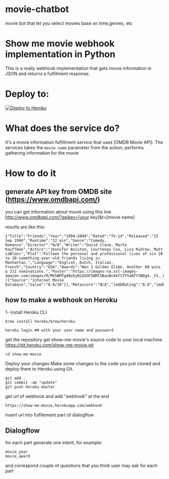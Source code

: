 # movie-chatbot
movie bot that let you select movies base on time,genres, etc

# Show me movie webhook implementation in Python

This is a really  webhook implementation that gets movie information in  JSON and returns a fulfillment response.



# Deploy to:
[![Deploy to Heroku](https://www.herokucdn.com/deploy/button.svg)](https://heroku.com/deploy)

# What does the service do?
It's a movie information fulfillment service that uses [OMDB Movie API].
The services takes the `movie name` parameter from the action, performs gathering information  for the movie


# How to do it
## generate API key from OMDB site (https://www.omdbapi.com/)
you can get information about movie using this line
http://www.omdbapi.com/?apikey=[your key]&t=[movie name]


results are like this:

    {"Title":"Friends","Year":"1994–2004","Rated":"TV-14","Released":"22 Sep 1994","Runtime":"22 min","Genre":"Comedy, Romance","Director":"N/A","Writer":"David Crane, Marta Kauffman","Actors":"Jennifer Aniston, Courteney Cox, Lisa Kudrow, Matt LeBlanc","Plot":"Follows the personal and professional lives of six 20 to 30-something-year-old friends living in Manhattan.","Language":"English, Dutch, Italian, French","Country":"USA","Awards":"Won 1 Golden Globe. Another 68 wins & 211 nominations.","Poster":"https://images-na.ssl-images-amazon.com/images/M/MV5BMTg4NzEyNzQ5OF5BMl5BanBnXkFtZTYwNTY3NDg4._V1._CR24,0,293,443_SX89_AL_.jpg_V1_SX300.jpg","Ratings":[{"Source":"Internet Movie Database","Value":"8.9/10"}],"Metascore":"N/A","imdbRating":"8.9","imdbVotes":"574,259","imdbID":"tt0108778","Type":"series","totalSeasons":"10","Response":"True"}


## how to make a webhook on Heroku
1- install Heroku CLI

    brew install heroku/brew/heroku

    heroku login ## with your user name and password

get the repository
    get show-me-movie's source code to your local machine.
    https://git.heroku.com/show-me-movie.git

    cd show-me-movie

Deploy your changes
Make some changes to the code you just cloned and deploy them to Heroku using Git.

    git add .
    git commit -am "update"
    git push heroku master

get url of webhook and add "webhook" at the end

    https://show-me-movie.herokuapp.com/webhook

insert url into fulfilement part of dialogflow


## Dialogflow
for each part generate one intent, for example:

    movie_year
    movie_award

 and correspond couple of questions that you think user may ask for each part



